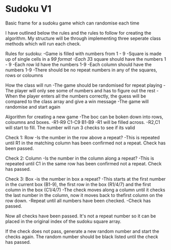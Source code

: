 # Sudoku  V1
Basic frame for a sudoku game which can randomise each time

I have outlined below the rules and the rules to follow for creating the algorithm.
My structure will be through implementing three seperate class methods which will run each check.

Rules for sudoku:
-Game is filled with numbers from 1 - 9
-Square is made up of single cells in a 9*9 format
-Each 3*3 square should have the numbers 1 - 9
-Each row ld have the numbers 1-9
-Each column should have the numbers 1-9
-There should be no repeat numbers in any of the squares, rows or coloumns

How the class will run
-The game should be randomised for repeat playing
-The player will only see some of numbers and has to figure out the rest
-When the player enters all the numbers correctly, the guess will be compared to the class array and give a win message
-The game will randomise and start again

Algorithm for creating a new game
-The boc can be boken down into rows, coloumns and boxes. 
-R1-R9	C1-C9	B1-B9
-R1 will be filled across.
-R2,C1 will start to fill. The number will run 3 checks to see if its valid

Check 1: Row 
-Is the number in the row above a repeat?
-This is repeated until R1 in the matching column has been confirmed not a repeat.
Check has been passed.

Check 2: Column
-Is the number in the column along a repeat?
-This is repeated until C1 in the same row has been confirmed not a repeat.
Check has passed.

Check 3: Box
-is the number in box a repeat?
-This starts at the first number in the current box (B1-9), the first row in the box (R1/4/7) and the first column in the box (C1/4/7)
-The check moves along a column until it checks the last number in the column, now it moves back to thefirst column on the row down.
-Repeat until all numbers have been checked.
-Check has passed.

Now all checks have been passed. It's not a repeat number so it can be placed in the original index of the sudoku square array.

If the check does not pass, generate a new random number and start the checks again. The random number should be black listed until the check has passed.
